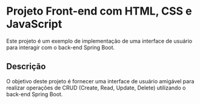 # Projeto Front-end com HTML, CSS e JavaScript

Este projeto é um exemplo de implementação de uma interface de usuário para interagir com o back-end Spring Boot.

## Descrição

O objetivo deste projeto é fornecer uma interface de usuário amigável para realizar operações de CRUD (Create, Read, Update, Delete) utilizando o back-end Spring Boot.
